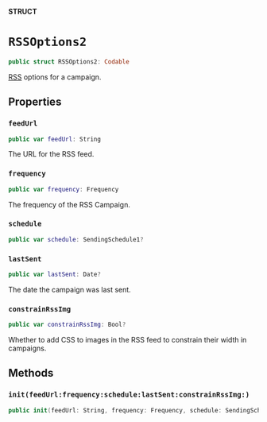 **STRUCT**

# `RSSOptions2`

```swift
public struct RSSOptions2: Codable
```

[RSS](https://mailchimp.com/help/share-your-blog-posts-with-mailchimp/) options for a campaign.

## Properties
### `feedUrl`

```swift
public var feedUrl: String
```

The URL for the RSS feed.

### `frequency`

```swift
public var frequency: Frequency
```

The frequency of the RSS Campaign.

### `schedule`

```swift
public var schedule: SendingSchedule1?
```

### `lastSent`

```swift
public var lastSent: Date?
```

The date the campaign was last sent.

### `constrainRssImg`

```swift
public var constrainRssImg: Bool?
```

Whether to add CSS to images in the RSS feed to constrain their width in campaigns.

## Methods
### `init(feedUrl:frequency:schedule:lastSent:constrainRssImg:)`

```swift
public init(feedUrl: String, frequency: Frequency, schedule: SendingSchedule1? = nil, lastSent: Date? = nil, constrainRssImg: Bool? = nil)
```
